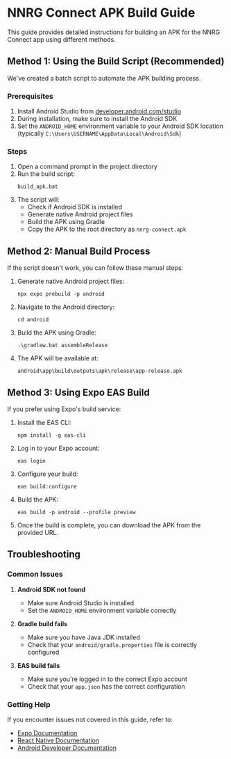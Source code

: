 # NNRG Connect APK Build Guide

This guide provides detailed instructions for building an APK for the NNRG Connect app using different methods.

## Method 1: Using the Build Script (Recommended)

We've created a batch script to automate the APK building process.

### Prerequisites

1. Install Android Studio from [developer.android.com/studio](https://developer.android.com/studio)
2. During installation, make sure to install the Android SDK
3. Set the `ANDROID_HOME` environment variable to your Android SDK location (typically `C:\Users\USERNAME\AppData\Local\Android\Sdk`)

### Steps

1. Open a command prompt in the project directory
2. Run the build script:
   ```
   build_apk.bat
   ```
3. The script will:
   - Check if Android SDK is installed
   - Generate native Android project files
   - Build the APK using Gradle
   - Copy the APK to the root directory as `nnrg-connect.apk`

## Method 2: Manual Build Process

If the script doesn't work, you can follow these manual steps:

1. Generate native Android project files:
   ```
   npx expo prebuild -p android
   ```

2. Navigate to the Android directory:
   ```
   cd android
   ```

3. Build the APK using Gradle:
   ```
   .\gradlew.bat assembleRelease
   ```

4. The APK will be available at:
   ```
   android\app\build\outputs\apk\release\app-release.apk
   ```

## Method 3: Using Expo EAS Build

If you prefer using Expo's build service:

1. Install the EAS CLI:
   ```
   npm install -g eas-cli
   ```

2. Log in to your Expo account:
   ```
   eas login
   ```

3. Configure your build:
   ```
   eas build:configure
   ```

4. Build the APK:
   ```
   eas build -p android --profile preview
   ```

5. Once the build is complete, you can download the APK from the provided URL.

## Troubleshooting

### Common Issues

1. **Android SDK not found**
   - Make sure Android Studio is installed
   - Set the `ANDROID_HOME` environment variable correctly

2. **Gradle build fails**
   - Make sure you have Java JDK installed
   - Check that your `android/gradle.properties` file is correctly configured

3. **EAS build fails**
   - Make sure you're logged in to the correct Expo account
   - Check that your `app.json` has the correct configuration

### Getting Help

If you encounter issues not covered in this guide, refer to:

- [Expo Documentation](https://docs.expo.dev/)
- [React Native Documentation](https://reactnative.dev/docs/environment-setup)
- [Android Developer Documentation](https://developer.android.com/studio/build)
